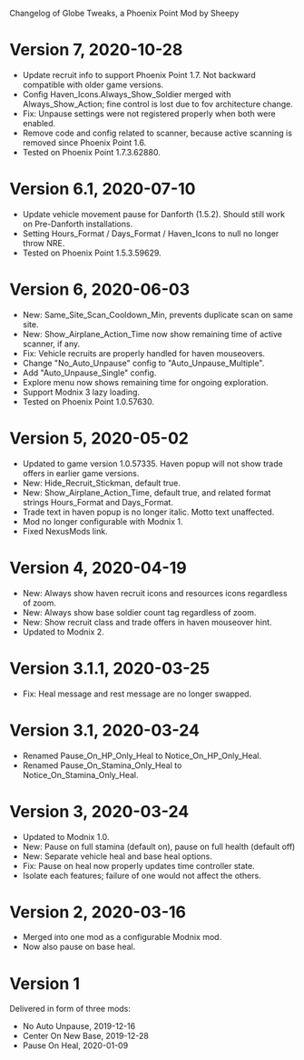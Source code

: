 Changelog of Globe Tweaks, a Phoenix Point Mod by Sheepy

# Version 7, 2020-10-28

* Update recruit info to support Phoenix Point 1.7.  Not backward compatible with older game versions.
* Config Haven_Icons.Always_Show_Soldier merged with Always_Show_Action; fine control is lost due to fov architecture change.
* Fix: Unpause settings were not registered properly when both were enabled.
* Remove code and config related to scanner, because active scanning is removed since Phoenix Point 1.6.
* Tested on Phoenix Point 1.7.3.62880.

# Version 6.1, 2020-07-10

* Update vehicle movement pause for Danforth (1.5.2).  Should still work on Pre-Danforth installations.
* Setting Hours_Format / Days_Format / Haven_Icons to null no longer throw NRE.
* Tested on Phoenix Point 1.5.3.59629.

# Version 6, 2020-06-03

* New: Same_Site_Scan_Cooldown_Min, prevents duplicate scan on same site.
* New: Show_Airplane_Action_Time now show remaining time of active scanner, if any.
* Fix: Vehicle recruits are properly handled for haven mouseovers.
* Change "No_Auto_Unpause" config to "Auto_Unpause_Multiple".
* Add "Auto_Unpause_Single" config.
* Explore menu now shows remaining time for ongoing exploration.
* Support Modnix 3 lazy loading.
* Tested on Phoenix Point 1.0.57630.

# Version 5, 2020-05-02

* Updated to game version 1.0.57335.  Haven popup will not show trade offers in earlier game versions.
* New: Hide_Recruit_Stickman, default true.
* New: Show_Airplane_Action_Time, default true, and related format strings Hours_Format and Days_Format.
* Trade text in haven popup is no longer italic.  Motto text unaffected.
* Mod no longer configurable with Modnix 1.
* Fixed NexusMods link.

# Version 4, 2020-04-19

* New: Always show haven recruit icons and resources icons regardless of zoom.
* New: Always show base soldier count tag regardless of zoom.
* New: Show recruit class and trade offers in haven mouseover hint.
* Updated to Modnix 2.

# Version 3.1.1, 2020-03-25

* Fix: Heal message and rest message are no longer swapped.

# Version 3.1, 2020-03-24

* Renamed Pause_On_HP_Only_Heal to Notice_On_HP_Only_Heal.
* Renamed Pause_On_Stamina_Only_Heal to Notice_On_Stamina_Only_Heal.

# Version 3, 2020-03-24

* Updated to Modnix 1.0.
* New: Pause on full stamina (default on), pause on full health (default off)
* New: Separate vehicle heal and base heal options.
* Fix: Pause on heal now properly updates time controller state.
* Isolate each features; failure of one would not affect the others.

# Version 2, 2020-03-16

* Merged into one mod as a configurable Modnix mod.
* Now also pause on base heal.

# Version 1

Delivered in form of three mods:

* No Auto Unpause, 2019-12-16
* Center On New Base, 2019-12-28
* Pause On Heal, 2020-01-09